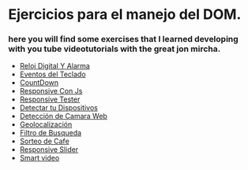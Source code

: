 # Ejercicios para el manejo del DOM.

<h3>here you will find some exercises that I learned developing with you tube videotutorials with the great jon mircha.</h3>

 <ul>
        <li><a href="#section-1" data-scroll-spy>Reloj Digital Y Alarma</a></li>
        <li><a href="#section-2" data-scroll-spy>Eventos del Teclado</a></li>
        <li><a href="#section-3" data-scroll-spy>CountDown</a></li>
        <li><a href="#section-4" data-scroll-spy>Responsive Con Js</a></li>
        <li><a href="#section-5" data-scroll-spy>Responsive Tester</a></li>
        <li><a href="#section-6" data-scroll-spy>Detectar tu Dispositivos</a></li>
        <li><a href="#section-7" data-scroll-spy>Detección de Camara Web</a></li>
        <li><a href="#section-8" data-scroll-spy>Geolocalización</a></li>
        <li><a href="#section-9" data-scroll-spy>Filtro de Busqueda</a></li>
        <li><a href="#section-10" data-scroll-spy>Sorteo de Cafe</a></li>
        <li><a href="#section-11" data-scroll-spy>Responsive Slider</a></li>
        <li><a href="#section-12" data-scroll-spy>Smart video</a></li>    
      </ul>
